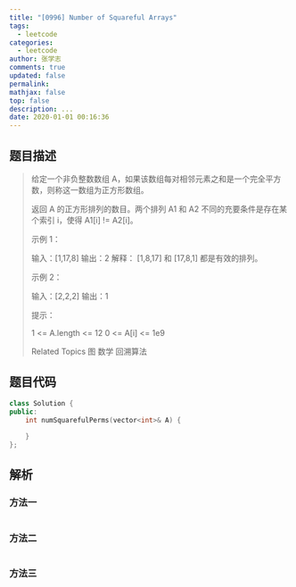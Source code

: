 ```yaml
---
title: "[0996] Number of Squareful Arrays"
tags:
  - leetcode
categories:
  - leetcode
author: 张学志
comments: true
updated: false
permalink:
mathjax: false
top: false
description: ...
date: 2020-01-01 00:16:36
---
```


## 题目描述

> 给定一个非负整数数组 A，如果该数组每对相邻元素之和是一个完全平方数，则称这一数组为正方形数组。 
> 
> 返回 A 的正方形排列的数目。两个排列 A1 和 A2 不同的充要条件是存在某个索引 i，使得 A1[i] != A2[i]。 
> 
> 
> 
> 示例 1： 
> 
> 输入：[1,17,8]
> 输出：2
> 解释：
> [1,8,17] 和 [17,8,1] 都是有效的排列。
> 
> 
> 示例 2： 
> 
> 输入：[2,2,2]
> 输出：1
> 
> 
> 
> 
> 提示： 
> 
> 
> 1 <= A.length <= 12 
> 0 <= A[i] <= 1e9 
> 
> Related Topics 图 数学 回溯算法

## 题目代码

```cpp
class Solution {
public:
    int numSquarefulPerms(vector<int>& A) {
        
    }
};
```

## 解析

### 方法一

```cpp

```

### 方法二

```cpp

```

### 方法三

```cpp

```

